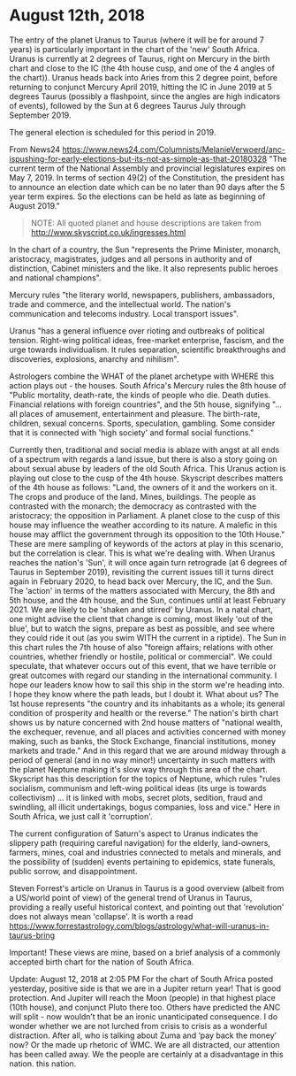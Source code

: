 # August 12th, 2018

The entry of the planet Uranus to Taurus (where it will be for around 7 years) is particularly important in the chart of the 'new' South Africa. Uranus is currently at 2
degrees of Taurus, right on Mercury in the birth chart and close to the IC (the 4th house cusp, and one of the 4 angles of the chart)). Uranus heads back into Aries
from this 2 degree point, before returning to conjunct Mercury April 2019, hitting the IC in June 2019 at 5 degrees Taurus (possibly a flashpoint, since the angles
are high indicators of events), followed by the Sun at 6 degrees Taurus July through September 2019.

The general election is scheduled for this period in 2019.

From News24 https://www.news24.com/Columnists/MelanieVerwoerd/anc-ispushing-for-early-elections-but-its-not-as-simple-as-that-20180328
"The current term of the National Assembly and provincial legislatures expires on May 7, 2019. In terms of section 49(2) of the Constitution, the president has to
announce an election date which can be no later than 90 days after the 5 year term expires. So the elections can be held as late as beginning of August 2019."

> NOTE: All quoted planet and house descriptions are taken from http://www.skyscript.co.uk/ingresses.html

In the chart of a country, the Sun "represents the Prime Minister, monarch, aristocracy, magistrates, judges and all persons in authority and of distinction,
Cabinet ministers and the like. It also represents public heroes and national champions".

Mercury rules "the literary world, newspapers, publishers, ambassadors, trade and commerce, and the intellectual world. The nation's communication and
telecoms industry. Local transport issues".

Uranus "has a general influence over rioting and outbreaks of political tension. Right-wing political ideas, free-market enterprise, fascism, and the urge towards
individualism. It rules separation, scientific breakthroughs and discoveries, explosions, anarchy and nihilism".

Astrologers combine the WHAT of the planet archetype with WHERE this action
plays out - the houses. South Africa's Mercury rules the 8th house of "Public mortality, death-rate, the kinds of people who die. Death duties. Financial relations with foreign countries",
and the 5th house, signifying "... all places of amusement, entertainment and pleasure. The birth-rate, children, sexual concerns. Sports, speculation, gambling.
Some consider that it is connected with 'high society' and formal social functions." 

Currently then, traditional and social media is ablaze with angst at all ends of a spectrum with regards a land issue, but there is also a story going on about
sexual abuse by leaders of the old South Africa. This Uranus action is playing out close to the cusp of the 4th house. Skyscript describes matters of the 4th house
as follows: "Land, the owners of it and the workers on it. The crops and produce of the land. Mines, buildings. The people as contrasted with the monarch; the
democracy as contrasted with the aristocracy; the opposition in Parliament. A planet close to the cusp of this house may influence the weather according to its
nature. A malefic in this house may afflict the government through its opposition to the 10th House." These are mere sampling of keywords of the actors at play in
this scenario, but the correlation is clear. This is what we're dealing with. When Uranus reaches the nation's 'Sun', it will once again turn retrograde (at 6 degrees
of Taurus in September 2019), revisiting the current issues till it turns direct again in February 2020, to head back over Mercury, the IC, and the Sun. The 'action' in
terms of the matters associated with Mercury, the 8th and 5th house, and the 4th house, and the Sun, continues until at least February 2021. We are likely to be
'shaken and stirred' by Uranus. In a natal chart, one might advise the client that change is coming, most likely 'out of the blue', but to watch the signs, prepare as
best as possible, and see where they could ride it out (as you swim WITH the current in a riptide). The Sun in this chart rules the 7th house of also "foreign
affairs; relations with other countries, whether friendly or hostile, political or commercial". We could speculate, that whatever occurs out of this event, that we
have terrible or great outcomes with regard our standing in the international community. I hope our leaders know how to sail this ship in the storm we're
heading into. I hope they know where the path leads, but I doubt it. What about us? The 1st house represents "the country and its inhabitants as a whole; its
general condition of prosperity and health or the reverse." The nation's birth chart shows us by nature concerned with 2nd house matters of "national wealth, the
exchequer, revenue, and all places and activities concerned with money making, such as banks, the Stock Exchange, financial institutions, money markets and
trade." And in this regard that we are around midway through a period of general (and in no way minor!) uncertainty in such matters with the planet Neptune
making it's slow way through this area of the chart. Skyscript has this description for the topics of Neptune, which rules "rules socialism, communism and left-wing
political ideas (its urge is towards collectivism) ... it is linked with mobs, secret plots, sedition, fraud and swindling, all illicit undertakings, bogus companies, loss
and vice." Here in South Africa, we just call it 'corruption'.

The current configuration of Saturn's aspect to Uranus indicates the slippery path (requiring careful navigation) for the elderly, land-owners, farmers, mines, coal
and industries connected to metals and minerals, and the possibility of (sudden) events pertaining to epidemics, state funerals, public sorrow, and disappointment.

Steven Forrest's article on Uranus in Taurus is a good overview (albeit from a US/world point of view) of the general trend of Uranus in Taurus, providing a really
useful historical context, and pointing out that 'revolution' does not always mean 'collapse'. It is worth a read https://www.forrestastrology.com/blogs/astrology/what-will-uranus-in-taurus-bring

Important! These views are mine, based on a brief analysis of a commonly accepted birth chart for the nation of South Africa.

Update: August 12, 2018 at 2:05 PM 
For the chart of South Africa posted yesterday, positive side is that we are in a Jupiter return year! That is good protection. And Jupiter will reach the Moon
(people) in that highest place (10th house), and conjunct Pluto there too. Others have predicted the ANC will split - now wouldn’t that be an ironic unanticipated
consequence. I do wonder whether we are not lurched from crisis to crisis as a wonderful distraction. After all, who is talking about Zuma and ‘pay back the money’ now? Or the made up rhetoric of WMC. We are all distracted, our
attention has been called away. We the people are certainly at a disadvantage in this nation.
this nation.
